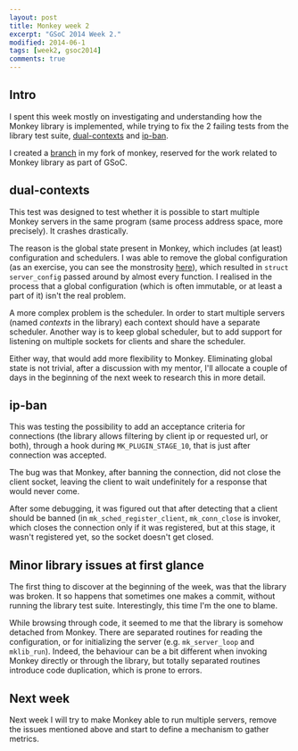 ```yaml
---
layout: post
title: Monkey week 2
excerpt: "GSoC 2014 Week 2."
modified: 2014-06-1
tags: [week2, gsoc2014]
comments: true
---
```


## Intro

I spent this week mostly on investigating and understanding how the Monkey library is implemented, while trying to fix the 2 failing tests from the library test suite, [dual-contexts](https://github.com/monkey/monkey/blob/master/tests/lib/dual-contexts.c) and [ip-ban](https://github.com/monkey/monkey/blob/master/tests/lib/ip-ban.c).

I created a [branch](https://github.com/kaspersky/monkey/tree/gsoc) in my fork of monkey, reserved for the work related to Monkey library as part of GSoC.


## dual-contexts

This test was designed to test whether it is possible to start multiple Monkey servers in the same program (same process address space, more precisely). It crashes drastically.

The reason is the global state present in Monkey, which includes (at least) configuration and schedulers. I was able to remove the global configuration (as an exercise, you can see the monstrosity [here](https://github.com/kaspersky/monkey/commit/efcf8bad52489d17aa4fe53c35a0a63f4a2e76e1)), which resulted in `struct server_config` passed around by almost every function. I realised in the process that a global configuration (which is often immutable, or at least a part of it) isn't the real problem.

A more complex problem is the scheduler. In order to start multiple servers (named *contexts* in the library) each context should have a separate scheduler. Another way is to keep global scheduler, but to add support for listening on multiple sockets for clients and share the scheduler.

Either way, that would add more flexibility to Monkey. Eliminating global state is not trivial, after a discussion with my mentor, I'll allocate a couple of days in the beginning of the next week to research this in more detail.

## ip-ban

This was testing the possibility to add an acceptance criteria for connections (the library allows filtering by client ip or requested url, or both), through a hook during `MK_PLUGIN_STAGE_10`, that is just after connection was accepted.

The bug was that Monkey, after banning the connection, did not close the client socket, leaving the client to wait undefinitely for a response that would never come.

After some debugging, it was figured out that after detecting that a client should be banned (in `mk_sched_register_client`, `mk_conn_close` is invoker, which closes the connection only if it was registered, but at this stage, it wasn't registered yet, so the socket doesn't get closed.


## Minor library issues at first glance

The first thing to discover at the beginning of the week, was that the library was broken. It so happens that sometimes one makes a commit, without running the library test suite. Interestingly, this time I'm the one to blame.

While browsing through code, it seemed to me that the library is somehow detached from Monkey. There are separated routines for reading the configuration, or for initializing the server (e.g. `mk_server_loop` and `mklib_run`). Indeed, the behaviour can be a bit different when invoking Monkey directly or through the library, but totally separated routines introduce code duplication, which is prone to errors.

## Next week

Next week I will try to make Monkey able to run multiple servers, remove the issues mentioned above and start to define a mechanism to gather metrics.
